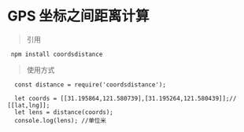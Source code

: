# GPS 坐标之间距离计算

> 引用

```
 npm install coordsdistance
```

> 使用方式

```
  const distance = require('coordsdistance');

  let coords = [[31.195864,121.580739],[31.195264,121.580439]];// [[lat,lng]];
  let lens = distance(coords);
  console.log(lens); //单位米
```
